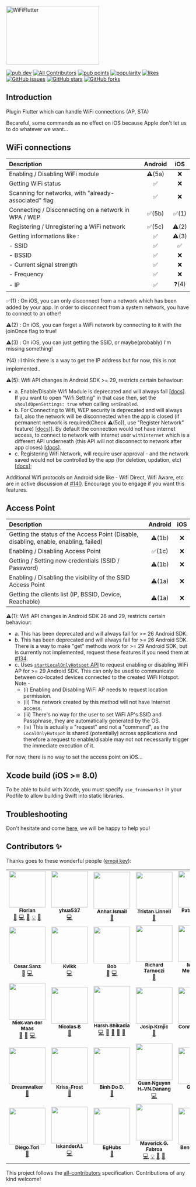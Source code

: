 <img src="https://raw.githubusercontent.com/alternadom/WiFiFlutter/master/logo/logo%2Bname_color.png" alt="WiFiFlutter" width="255" height="160" />

<p>
<a href="https://pub.dev/packages/wifi_iot"><img src="https://img.shields.io/pub/v/wifi_iot?logo=dart" alt="pub.dev"></a><!-- ALL-CONTRIBUTORS-BADGE:START - Do not remove or modify this section -->
<a href="#contributors-"><img src="https://img.shields.io/badge/all_contributors-38-orange.svg" alt="All Contributors" /></a>
<!-- ALL-CONTRIBUTORS-BADGE:END -->
<a href="https://pub.dev/packages/wifi_iot/score"><img src="https://badges.bar/wifi_iot/pub%20points" alt="pub points"></a>
<a href="https://pub.dev/packages/wifi_iot/score"><img src="https://badges.bar/wifi_iot/popularity" alt="popularity"></a>
<a href="https://pub.dev/packages/wifi_iot/score"><img src="https://badges.bar/wifi_iot/likes" alt="likes"></a>
<a href="https://github.com/alternadom/WiFiFlutter/issues"><img src="https://img.shields.io/github/issues/alternadom/WiFiFlutter?logo=github" alt="GitHub issues"></a>
<a href="https://github.com/alternadom/WiFiFlutter/stargazers"><img src="https://img.shields.io/github/stars/alternadom/WiFiFlutter?logo=github" alt="GitHub stars"></a>
<a href="https://github.com/alternadom/WiFiFlutter/network"><img src="https://img.shields.io/github/forks/alternadom/WiFiFlutter?logo=github" alt="GitHub forks"></a>
</p>

## Introduction

Plugin Flutter which can handle WiFi connections (AP, STA)

Becareful, some commands as no effect on iOS because Apple don't let us to do whatever we want...

## WiFi connections
|                      Description                      |      Android       |         iOS          |
| :---------------------------------------------------- | :----------------: | :------------------: |
| Enabling / Disabling WiFi module                      | :warning:(5a) |  :x:  |
| Getting WiFi status                                   | :white_check_mark: |  :x:  |
| Scanning for networks, with "already-associated" flag | :white_check_mark: |  :x:  |
| Connecting / Disconnecting on a network in WPA / WEP  | :white_check_mark:(5b) |  :white_check_mark:(1)  |
| Registering / Unregistering a WiFi network            | :white_check_mark:(5c) |  :warning:(2)  |
| Getting informations like :                           | :white_check_mark: |  :warning:(3)  |
| - SSID                                                | :white_check_mark: |  :white_check_mark:  |
| - BSSID                                               | :white_check_mark: |  :x:  |
| - Current signal strength                             | :white_check_mark: |  :x:  |
| - Frequency                                           | :white_check_mark: |  :x:  |
| - IP                                                  | :white_check_mark: |  :question:(4)  |

:white_check_mark:(1) : On iOS, you can only disconnect from a network which has been added by your app. In order to disconnect from a system network, you have to connect to an other!

:warning:(2) : On iOS, you can forget a WiFi network by connecting to it with the joinOnce flag to true!

:warning:(3) : On iOS, you can just getting the SSID, or maybe(probably) I'm missing something! 

:question:(4) : I think there is a way to get the IP address but for now, this is not implemented..

:warning:(5): Wifi API changes in Android SDK >= 29, restricts certain behaviour:
  * a. Enable/Disable Wifi Module is deprecated and will always fail [[docs](https://developer.android.com/reference/android/net/wifi/WifiManager#setWifiEnabled(boolean))]. If you  want to open "Wifi Setting" in that case then, set the `shouldOpenSettings: true` when calling `setEnabled`.
  * b. For Connecting to Wifi, WEP security is deprecated and will always fail, also the network will be disconnected when the app is closed (if permanent network is required(Check :warning:(5c)), use "Register Network" feature) [[docs](https://developer.android.com/guide/topics/connectivity/wifi-bootstrap))]. By default the connection would not have internet access, to connect to network with internet user `withInternet` which is a different API underneath (this API will not disconnect to network after app closes) [[docs](https://developer.android.com/guide/topics/connectivity/wifi-suggest)].
  * c. Registering Wifi Network, will require user approval - and the network saved would not be controlled by the app (for deletion, updation, etc) [[docs](https://developer.android.com/guide/topics/connectivity/wifi-save-network-passpoint-config)];

Additional Wifi protocols on Android side like - Wifi Direct, Wifi Aware, etc are in active discussion at [#140](https://github.com/alternadom/WiFiFlutter/issues/140). Encourage you to engage if you want this features.

## Access Point
|                                       Description                                     |      Android       |         iOS          |
| :------------------------------------------------------------------------------------ | :----------------: | :------------------: |
| Getting the status of the Access Point (Disable, disabling, enable, enabling, failed) | :warning:(1b) |  :x:  |
| Enabling / Disabling Access Point                                                     | :white_check_mark:(1c) |  :x:  |
| Getting / Setting new credentials (SSID / Password)                                   | :warning:(1b) |  :x:  |
| Enabling / Disabling the visibility of the SSID Access Point                          | :warning:(1a) |  :x:  |
| Getting the clients list (IP, BSSID, Device, Reachable)                               | :warning:(1a) |  :x:  |

:warning:(1): Wifi API changes in Android SDK 26 and 29, restricts certain behaviour:
  * a. This has been deprecated and will always fail for >= 26 Android SDK.
  * b. This has been deprecated and will always fail for >= 26 Android SDK. There is a way to make "get" methods work for >= 29 Android SDK, but is currently not implemented, request these features if you need them at [#134](https://github.com/alternadom/WiFiFlutter/issues/134).
  * c. Uses [`startLocalOnlyHotspot` API](https://developer.android.com/reference/android/net/wifi/WifiManager#startLocalOnlyHotspot(android.net.wifi.WifiManager.LocalOnlyHotspotCallback,%20android.os.Handler)) to request enabling or disabling WiFi AP for >= 29 Android SDK. This can only be used to communicate between co-located devices connected to the created WiFi Hotspot. Note - 
    * (i) Enabling and Disabling WiFi AP needs to request location permission.
    * (ii) The network created by this method will not have Internet access.
    * (iii) There's no way for the user to set WiFi AP's SSID and Passphrase, they are automatically generated by the OS.
    * (iv) This is actually a "request" and not a "command", as the `LocalOnlyHotspot` is shared (potentially) across applications and therefore a request to enable/disable may not not necessarily trigger the immediate execution of it. 

For now, there is no way to set the access point on iOS... 

## Xcode build (iOS >= 8.0)

To be able to build with Xcode, you must specify `use_frameworks!` in your Podfile to allow building Swift into static libraries.

<!---TODO: This a planned breaking change to happen in v1.0.0
## Android Permissions
The following permissions are listed according to their intended use:

### Required permissions added by the plugin (not need to add this explicitly in your project):
The physical WiFi module can be used with this feature.
```xml
<uses-feature android:name="android.hardware.wifi" />
```
Permission to use internet:
```xml
<uses-permission android:name="android.permission.INTERNET" />
```
Permission to access `WifiManager` API:
```xml
<uses-permission android:name="android.permission.ACCESS_WIFI_STATE" />
```
Permission to access `ConnectivityManager` API. Useful for managing network state:
```xml
<uses-permission android:name="android.permission.ACCESS_NETWORK_STATE" />
<uses-permission android:name="android.permission.CHANGE_NETWORK_STATE" />
```
Permission to use location as required to enable or disable WiFi AP:
```xml
<uses-permission android:name="android.permission.ACCESS_FINE_LOCATION" />
<uses-permission android:name="android.permission.ACCESS_COARSE_LOCATION" />
```
There's no need to add the permissions mentioned above to your project, since it's already been added to the plugin.
### Using WiFi only (need to add these explicitly in your project, if you use these functions)
Permission to enable or Disable WiFi:
```xml
<uses-permission android:name="android.permission.CHANGE_WIFI_STATE" />
```
Permission to add WiFi networks:
```xml
<uses-permission android:name="android.permission.WRITE_SETTINGS" />
```
### Using WiFi AP only (need to add this explicitly in your project, if you use these functions)
Permission to configure WiFi AP SSID and password:
```xml
<uses-permission android:name="android.permission.WRITE_SETTINGS" />
```
--->

## Troubleshooting

Don't hesitate and come [here](https://github.com/alternadom/WiFiFlutter/issues), we will be happy to help you!

## Contributors ✨

Thanks goes to these wonderful people ([emoji key](https://allcontributors.org/docs/en/emoji-key)):

<!-- ALL-CONTRIBUTORS-LIST:START - Do not remove or modify this section -->
<!-- prettier-ignore-start -->
<!-- markdownlint-disable -->
<table>
  <tr>
    <td align="center"><a href="https://www.alternadom.com/"><img src="https://avatars.githubusercontent.com/u/14965352?v=4?s=100" width="100px;" alt=""/><br /><sub><b>Florian</b></sub></a><br /><a href="#ideas-alternadom" title="Ideas, Planning, & Feedback">🤔</a> <a href="https://github.com/alternadom/WiFiFlutter/commits?author=alternadom" title="Code">💻</a> <a href="https://github.com/alternadom/WiFiFlutter/commits?author=alternadom" title="Documentation">📖</a> <a href="https://github.com/alternadom/WiFiFlutter/tree/all-contributors/example" title="Examples">💡</a> <a href="https://github.com/alternadom/WiFiFlutter/pulls?q=is%3Apr+reviewed-by%3Aalternadom" title="Reviewed Pull Requests">👀</a></td>
    <td align="center"><a href="https://github.com/yhua537"><img src="https://avatars.githubusercontent.com/u/21363409?v=4?s=100" width="100px;" alt=""/><br /><sub><b>yhua537</b></sub></a><br /><a href="https://github.com/alternadom/WiFiFlutter/commits?author=yhua537" title="Code">💻</a></td>
    <td align="center"><a href="https://github.com/anharismail"><img src="https://avatars.githubusercontent.com/u/37614260?v=4?s=100" width="100px;" alt=""/><br /><sub><b>Anhar Ismail</b></sub></a><br /><a href="https://dribbble.com/shots/10203130-WiFi-Flutter-Logo-Design" title="Design">🎨</a></td>
    <td align="center"><a href="https://github.com/tristan2468"><img src="https://avatars.githubusercontent.com/u/776717?v=4?s=100" width="100px;" alt=""/><br /><sub><b>Tristan Linnell</b></sub></a><br /><a href="https://github.com/alternadom/WiFiFlutter/issues?q=author%3Atristan2468" title="Bug reports">🐛</a></td>
    <td align="center"><a href="http://pboos.ch/"><img src="https://avatars.githubusercontent.com/u/398400?v=4?s=100" width="100px;" alt=""/><br /><sub><b>Patrick Boos</b></sub></a><br /><a href="https://github.com/alternadom/WiFiFlutter/commits?author=pboos" title="Code">💻</a> <a href="https://github.com/alternadom/WiFiFlutter/tree/all-contributors/example" title="Examples">💡</a></td>
    <td align="center"><a href="http://www.sfaye.com/"><img src="https://avatars.githubusercontent.com/u/14291522?v=4?s=100" width="100px;" alt=""/><br /><sub><b>Sébastien Faye</b></sub></a><br /><a href="https://github.com/alternadom/WiFiFlutter/commits?author=sfaye" title="Code">💻</a></td>
    <td align="center"><a href="https://ottomatic.io/"><img src="https://avatars.githubusercontent.com/u/814785?v=4?s=100" width="100px;" alt=""/><br /><sub><b>Ben Hagen</b></sub></a><br /><a href="https://github.com/alternadom/WiFiFlutter/issues?q=author%3Acbenhagen" title="Bug reports">🐛</a> <a href="https://github.com/alternadom/WiFiFlutter/commits?author=cbenhagen" title="Code">💻</a></td>
    <td align="center"><a href="http://minhvn.net/"><img src="https://avatars.githubusercontent.com/u/187747?v=4?s=100" width="100px;" alt=""/><br /><sub><b>Võ Ngọc Minh</b></sub></a><br /><a href="https://github.com/alternadom/WiFiFlutter/issues?q=author%3Aminhvn" title="Bug reports">🐛</a></td>
  </tr>
  <tr>
    <td align="center"><a href="https://cesarsanz.dev/"><img src="https://avatars.githubusercontent.com/u/9842735?v=4?s=100" width="100px;" alt=""/><br /><sub><b>Cesar Sanz</b></sub></a><br /><a href="https://github.com/alternadom/WiFiFlutter/issues?q=author%3Acsanz91" title="Bug reports">🐛</a> <a href="https://github.com/alternadom/WiFiFlutter/commits?author=csanz91" title="Code">💻</a></td>
    <td align="center"><a href="https://github.com/TheKvikk"><img src="https://avatars.githubusercontent.com/u/4430316?v=4?s=100" width="100px;" alt=""/><br /><sub><b>Kvikk</b></sub></a><br /><a href="https://github.com/alternadom/WiFiFlutter/commits?author=TheKvikk" title="Code">💻</a></td>
    <td align="center"><a href="https://github.com/Bmooij"><img src="https://avatars.githubusercontent.com/u/9463244?v=4?s=100" width="100px;" alt=""/><br /><sub><b>Bob</b></sub></a><br /><a href="https://github.com/alternadom/WiFiFlutter/issues?q=author%3ABmooij" title="Bug reports">🐛</a> <a href="https://github.com/alternadom/WiFiFlutter/commits?author=Bmooij" title="Code">💻</a></td>
    <td align="center"><a href="https://github.com/R1cs1KING"><img src="https://avatars.githubusercontent.com/u/22369588?v=4?s=100" width="100px;" alt=""/><br /><sub><b>Richard Tarnoczi</b></sub></a><br /><a href="https://github.com/alternadom/WiFiFlutter/issues?q=author%3AR1cs1KING" title="Bug reports">🐛</a></td>
    <td align="center"><a href="https://github.com/mrm"><img src="https://avatars.githubusercontent.com/u/141798?v=4?s=100" width="100px;" alt=""/><br /><sub><b>Matthijs Meulenbrug</b></sub></a><br /><a href="https://github.com/alternadom/WiFiFlutter/issues?q=author%3Amrm" title="Bug reports">🐛</a></td>
    <td align="center"><a href="http://www.crifan.com/"><img src="https://avatars.githubusercontent.com/u/2750682?v=4?s=100" width="100px;" alt=""/><br /><sub><b>Crifan Li</b></sub></a><br /><a href="https://github.com/alternadom/WiFiFlutter/issues?q=author%3Acrifan" title="Bug reports">🐛</a> <a href="https://github.com/alternadom/WiFiFlutter/commits?author=crifan" title="Code">💻</a></td>
    <td align="center"><a href="https://github.com/julienrbrt"><img src="https://avatars.githubusercontent.com/u/29894366?v=4?s=100" width="100px;" alt=""/><br /><sub><b>Julien Robert</b></sub></a><br /><a href="https://github.com/alternadom/WiFiFlutter/commits?author=julienrbrt" title="Code">💻</a> <a href="https://github.com/alternadom/WiFiFlutter/tree/all-contributors/example" title="Examples">💡</a> <a href="https://github.com/alternadom/WiFiFlutter/commits?author=julienrbrt" title="Documentation">📖</a></td>
    <td align="center"><a href="https://github.com/Njuelle"><img src="https://avatars.githubusercontent.com/u/3192870?v=4?s=100" width="100px;" alt=""/><br /><sub><b>Nicolas Juelle</b></sub></a><br /><a href="https://github.com/alternadom/WiFiFlutter/issues?q=author%3ANjuelle" title="Bug reports">🐛</a> <a href="https://github.com/alternadom/WiFiFlutter/commits?author=Njuelle" title="Code">💻</a> <a href="https://github.com/alternadom/WiFiFlutter/commits?author=Njuelle" title="Documentation">📖</a></td>
  </tr>
  <tr>
    <td align="center"><a href="https://github.com/Niek"><img src="https://avatars.githubusercontent.com/u/213140?v=4?s=100" width="100px;" alt=""/><br /><sub><b>Niek van der Maas</b></sub></a><br /><a href="https://github.com/alternadom/WiFiFlutter/issues?q=author%3ANiek" title="Bug reports">🐛</a> <a href="https://github.com/alternadom/WiFiFlutter/pulls?q=is%3Apr+reviewed-by%3ANiek" title="Reviewed Pull Requests">👀</a> <a href="https://github.com/alternadom/WiFiFlutter/commits?author=Niek" title="Code">💻</a></td>
    <td align="center"><a href="https://github.com/Nico04"><img src="https://avatars.githubusercontent.com/u/34476051?v=4?s=100" width="100px;" alt=""/><br /><sub><b>Nicolas B</b></sub></a><br /><a href="https://github.com/alternadom/WiFiFlutter/issues?q=author%3ANico04" title="Bug reports">🐛</a></td>
    <td align="center"><a href="https://bhikadia.com/"><img src="https://avatars.githubusercontent.com/u/4963236?v=4?s=100" width="100px;" alt=""/><br /><sub><b>Harsh Bhikadia</b></sub></a><br /><a href="https://github.com/alternadom/WiFiFlutter/commits?author=daadu" title="Code">💻</a> <a href="https://github.com/alternadom/WiFiFlutter/pulls?q=is%3Apr+reviewed-by%3Adaadu" title="Reviewed Pull Requests">👀</a> <a href="#maintenance-daadu" title="Maintenance">🚧</a> <a href="https://github.com/alternadom/WiFiFlutter/commits?author=daadu" title="Documentation">📖</a> <a href="#ideas-daadu" title="Ideas, Planning, & Feedback">🤔</a></td>
    <td align="center"><a href="https://github.com/itsJoKr"><img src="https://avatars.githubusercontent.com/u/11093480?v=4?s=100" width="100px;" alt=""/><br /><sub><b>Josip Krnjic</b></sub></a><br /><a href="https://github.com/alternadom/WiFiFlutter/issues?q=author%3AitsJoKr" title="Bug reports">🐛</a></td>
    <td align="center"><a href="https://github.com/ConProgramming"><img src="https://avatars.githubusercontent.com/u/20548516?v=4?s=100" width="100px;" alt=""/><br /><sub><b>Conner Aldrich</b></sub></a><br /><a href="https://github.com/alternadom/WiFiFlutter/issues?q=author%3AConProgramming" title="Bug reports">🐛</a></td>
    <td align="center"><a href="https://github.com/RossinesP"><img src="https://avatars.githubusercontent.com/u/6748573?v=4?s=100" width="100px;" alt=""/><br /><sub><b>Pierre Rossinès</b></sub></a><br /><a href="https://github.com/alternadom/WiFiFlutter/commits?author=RossinesP" title="Code">💻</a></td>
    <td align="center"><a href="https://github.com/andzejsw"><img src="https://avatars.githubusercontent.com/u/7814734?v=4?s=100" width="100px;" alt=""/><br /><sub><b>andzejsw</b></sub></a><br /><a href="https://github.com/alternadom/WiFiFlutter/issues?q=author%3Aandzejsw" title="Bug reports">🐛</a></td>
    <td align="center"><a href="https://github.com/sanjay4one"><img src="https://avatars.githubusercontent.com/u/6861594?v=4?s=100" width="100px;" alt=""/><br /><sub><b>Sanjay Sah</b></sub></a><br /><a href="https://github.com/alternadom/WiFiFlutter/issues?q=author%3Asanjay4one" title="Bug reports">🐛</a></td>
  </tr>
  <tr>
    <td align="center"><a href="http://qiita.com/Dreamwalker"><img src="https://avatars.githubusercontent.com/u/19484515?v=4?s=100" width="100px;" alt=""/><br /><sub><b>Dreamwalker</b></sub></a><br /><a href="https://github.com/alternadom/WiFiFlutter/issues?q=author%3AJAICHANGPARK" title="Bug reports">🐛</a></td>
    <td align="center"><a href="https://github.com/krishnaaro"><img src="https://avatars.githubusercontent.com/u/37663346?v=4?s=100" width="100px;" alt=""/><br /><sub><b>Kriss_Frost</b></sub></a><br /><a href="https://github.com/alternadom/WiFiFlutter/issues?q=author%3Akrishnaaro" title="Bug reports">🐛</a></td>
    <td align="center"><a href="http://asiantech.vn/"><img src="https://avatars.githubusercontent.com/u/14215709?v=4?s=100" width="100px;" alt=""/><br /><sub><b>Binh Do D.</b></sub></a><br /><a href="https://github.com/alternadom/WiFiFlutter/issues?q=author%3Amvn-binhdo-dn" title="Bug reports">🐛</a></td>
    <td align="center"><a href="https://github.com/mvn-quannguyen2-dn"><img src="https://avatars.githubusercontent.com/u/40161877?v=4?s=100" width="100px;" alt=""/><br /><sub><b>Quan Nguyen H. VN.Danang</b></sub></a><br /><a href="https://github.com/alternadom/WiFiFlutter/commits?author=mvn-quannguyen2-dn" title="Code">💻</a></td>
    <td align="center"><a href="https://github.com/guyluz11"><img src="https://avatars.githubusercontent.com/u/9304740?v=4?s=100" width="100px;" alt=""/><br /><sub><b>Guy Luz</b></sub></a><br /><a href="https://github.com/alternadom/WiFiFlutter/issues?q=author%3Aguyluz11" title="Bug reports">🐛</a></td>
    <td align="center"><a href="https://github.com/yurir"><img src="https://avatars.githubusercontent.com/u/695168?v=4?s=100" width="100px;" alt=""/><br /><sub><b>yurir</b></sub></a><br /><a href="https://github.com/alternadom/WiFiFlutter/issues?q=author%3Ayurir" title="Bug reports">🐛</a></td>
    <td align="center"><a href="https://github.com/BillMac4440"><img src="https://avatars.githubusercontent.com/u/77397887?v=4?s=100" width="100px;" alt=""/><br /><sub><b>BillMac4440</b></sub></a><br /><a href="https://github.com/alternadom/WiFiFlutter/issues?q=author%3ABillMac4440" title="Bug reports">🐛</a> <a href="https://github.com/alternadom/WiFiFlutter/pulls?q=is%3Apr+reviewed-by%3ABillMac4440" title="Reviewed Pull Requests">👀</a></td>
    <td align="center"><a href="https://www.evolware.org/"><img src="https://avatars.githubusercontent.com/u/19709142?v=4?s=100" width="100px;" alt=""/><br /><sub><b>Federico Pellegrin</b></sub></a><br /><a href="https://github.com/alternadom/WiFiFlutter/commits?author=fedepell" title="Code">💻</a> <a href="https://github.com/alternadom/WiFiFlutter/pulls?q=is%3Apr+reviewed-by%3Afedepell" title="Reviewed Pull Requests">👀</a> <a href="https://github.com/alternadom/WiFiFlutter/issues?q=author%3Afedepell" title="Bug reports">🐛</a> <a href="https://github.com/alternadom/WiFiFlutter/commits?author=fedepell" title="Documentation">📖</a></td>
  </tr>
  <tr>
    <td align="center"><a href="https://github.com/diegotori"><img src="https://avatars.githubusercontent.com/u/1844568?v=4?s=100" width="100px;" alt=""/><br /><sub><b>Diego Tori</b></sub></a><br /><a href="https://github.com/alternadom/WiFiFlutter/pulls?q=is%3Apr+reviewed-by%3Adiegotori" title="Reviewed Pull Requests">👀</a></td>
    <td align="center"><a href="https://github.com/IskanderA1"><img src="https://avatars.githubusercontent.com/u/54811073?v=4?s=100" width="100px;" alt=""/><br /><sub><b>IskanderA1</b></sub></a><br /><a href="https://github.com/alternadom/WiFiFlutter/commits?author=IskanderA1" title="Code">💻</a></td>
    <td align="center"><a href="https://github.com/EgHubs"><img src="https://avatars.githubusercontent.com/u/73994357?v=4?s=100" width="100px;" alt=""/><br /><sub><b>EgHubs</b></sub></a><br /><a href="https://github.com/alternadom/WiFiFlutter/issues?q=author%3AEgHubs" title="Bug reports">🐛</a></td>
    <td align="center"><a href="https://mavyfaby.ml/"><img src="https://avatars.githubusercontent.com/u/51808724?v=4?s=100" width="100px;" alt=""/><br /><sub><b>Maverick G. Fabroa</b></sub></a><br /><a href="https://github.com/alternadom/WiFiFlutter/commits?author=mavyfaby" title="Code">💻</a> <a href="https://github.com/alternadom/WiFiFlutter/tree/all-contributors/example" title="Examples">💡</a> <a href="https://github.com/alternadom/WiFiFlutter/commits?author=mavyfaby" title="Documentation">📖</a> <a href="https://github.com/alternadom/WiFiFlutter/pulls?q=is%3Apr+reviewed-by%3Amavyfaby" title="Reviewed Pull Requests">👀</a></td>
    <td align="center"><a href="https://github.com/BenoitDuffez"><img src="https://avatars.githubusercontent.com/u/802209?v=4?s=100" width="100px;" alt=""/><br /><sub><b>Benoit Duffez</b></sub></a><br /><a href="https://github.com/alternadom/WiFiFlutter/issues?q=author%3ABenoitDuffez" title="Bug reports">🐛</a></td>
    <td align="center"><a href="https://jscd.pw/"><img src="https://avatars.githubusercontent.com/u/30761811?v=4?s=100" width="100px;" alt=""/><br /><sub><b>Justin DeSimpliciis</b></sub></a><br /><a href="https://github.com/alternadom/WiFiFlutter/commits?author=jscd" title="Code">💻</a></td>
  </tr>
</table>

<!-- markdownlint-restore -->
<!-- prettier-ignore-end -->

<!-- ALL-CONTRIBUTORS-LIST:END -->

This project follows the [all-contributors](https://github.com/all-contributors/all-contributors) specification. Contributions of any kind welcome!
